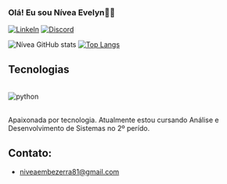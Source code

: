 ### Olá! Eu sou Nívea Evelyn👋🏽

[![LinkeIn](https://img.shields.io/badge/LinkedIn-0077B5?style=for-the-badge&logo=linkedin&logoColor=white)](https://www.linkedin.com/in/n%C3%ADvea-evelyn-moises-bezerra-074462262)
[![Discord](https://img.shields.io/badge/Discord-7289DA?style=for-the-badge&logo=discord&logoColor=white)](https://discord.com/channels/@me)

![Nívea GitHub stats](https://github-readme-stats.vercel.app/api?username=niveaevelyn&show_icons=true&theme=radical)
[![Top Langs](https://github-readme-stats.vercel.app/api/top-langs/?username=niveaevelyn)](https://github.com/niveaevelyn/github-readme-stats)

## Tecnologias

<div style="display: inline_block"><br/>
    <img align="center" alt="python" src="https://img.shields.io/badge/Python-3776AB?style=for-the-badge&logo=python&logoColor=white"/>
<!--     <img align="center" alt="MongoDB" src="https://img.shields.io/badge/MongoDB-4EA94B?style=for-the-badge&logo=mongodb&logoColor=white"/> -->
<!--     <img align="center" alt="SQLite" src="https://img.shields.io/badge/SQLite-07405E?style=for-the-badge&logo=sqlite&logoColor=white"/> -->
<!--     <img align="center" alt="MySQL" src="https://img.shields.io/badge/MySQL-00000F?style=for-the-badge&logo=mysql&logoColor=white"/> -->
<!--     <img align="center" alt="PostgreSQL" src="https://img.shields.io/badge/PostgreSQL-316192?style=for-the-badge&logo=postgresql&logoColor=white"/> -->
</div><br/>

Apaixonada por tecnologia. Atualmente estou cursando Análise e Desenvolvimento de Sistemas no 2º perído.

## Contato:
- niveaembezerra81@gmail.com
